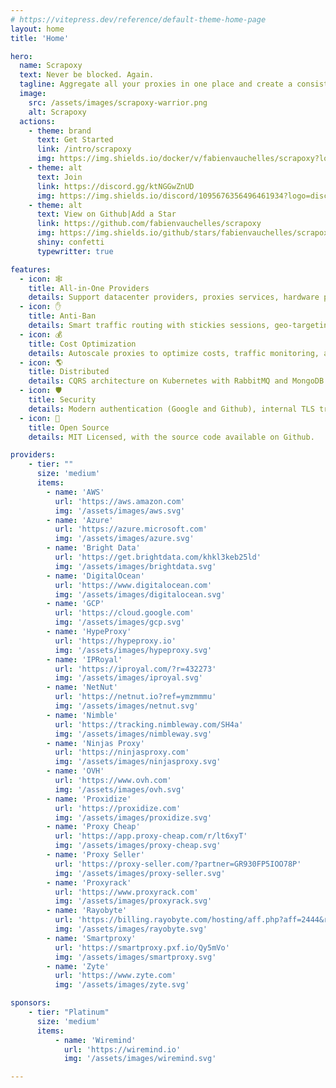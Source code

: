 ```yaml
---
# https://vitepress.dev/reference/default-theme-home-page
layout: home
title: 'Home'

hero:
  name: Scrapoxy
  text: Never be blocked. Again.
  tagline: Aggregate all your proxies in one place and create a consistent webscraping strategy.
  image:
    src: /assets/images/scrapoxy-warrior.png
    alt: Scrapoxy
  actions:
    - theme: brand
      text: Get Started
      link: /intro/scrapoxy
      img: https://img.shields.io/docker/v/fabienvauchelles/scrapoxy?logo=docker&logoColor=000000&label=docker&color=fafafa&style=social
    - theme: alt
      text: Join
      link: https://discord.gg/ktNGGwZnUD
      img: https://img.shields.io/discord/1095676356496461934?logo=discord&logoColor=000000&label=Discord&style=social
    - theme: alt
      text: View on Github|Add a Star
      link: https://github.com/fabienvauchelles/scrapoxy
      img: https://img.shields.io/github/stars/fabienvauchelles/scrapoxy?logo=github&logoColor=000000&label=Star&color=fafafa&style=social
      shiny: confetti
      typewritter: true

features:
  - icon: 🕸️
    title: All-in-One Providers
    details: Support datacenter providers, proxies services, hardware providers and free proxies list.
  - icon: ✋
    title: Anti-Ban
    details: Smart traffic routing with stickies sessions, geo-targeting, and os-targeting.
  - icon: 💰
    title: Cost Optimization
    details: Autoscale proxies to optimize costs, traffic monitoring, and bandwidth limitation.
  - icon: 🌎
    title: Distributed
    details: CQRS architecture on Kubernetes with RabbitMQ and MongoDB.
  - icon: 🛡️
    title: Security
    details: Modern authentication (Google and Github), internal TLS traffic encryption.
  - icon: 🤩
    title: Open Source
    details: MIT Licensed, with the source code available on Github.

providers:
    - tier: ""
      size: 'medium'
      items:
        - name: 'AWS'
          url: 'https://aws.amazon.com'
          img: '/assets/images/aws.svg'
        - name: 'Azure'
          url: 'https://azure.microsoft.com'
          img: '/assets/images/azure.svg'
        - name: 'Bright Data'
          url: 'https://get.brightdata.com/khkl3keb25ld'
          img: '/assets/images/brightdata.svg'
        - name: 'DigitalOcean'
          url: 'https://www.digitalocean.com'
          img: '/assets/images/digitalocean.svg'
        - name: 'GCP'
          url: 'https://cloud.google.com'
          img: '/assets/images/gcp.svg'
        - name: 'HypeProxy'
          url: 'https://hypeproxy.io'
          img: '/assets/images/hypeproxy.svg'
        - name: 'IPRoyal'
          url: 'https://iproyal.com/?r=432273'
          img: '/assets/images/iproyal.svg'
        - name: 'NetNut'
          url: 'https://netnut.io?ref=ymzmmmu'
          img: '/assets/images/netnut.svg'
        - name: 'Nimble'
          url: 'https://tracking.nimbleway.com/SH4a'
          img: '/assets/images/nimbleway.svg'
        - name: 'Ninjas Proxy'
          url: 'https://ninjasproxy.com'
          img: '/assets/images/ninjasproxy.svg'
        - name: 'OVH'
          url: 'https://www.ovh.com'
          img: '/assets/images/ovh.svg'
        - name: 'Proxidize'
          url: 'https://proxidize.com'
          img: '/assets/images/proxidize.svg'
        - name: 'Proxy Cheap'
          url: 'https://app.proxy-cheap.com/r/lt6xyT'
          img: '/assets/images/proxy-cheap.svg'
        - name: 'Proxy Seller'
          url: 'https://proxy-seller.com/?partner=GR930FP5IOO78P'
          img: '/assets/images/proxy-seller.svg'
        - name: 'Proxyrack'
          url: 'https://www.proxyrack.com'
          img: '/assets/images/proxyrack.svg'
        - name: 'Rayobyte'
          url: 'https://billing.rayobyte.com/hosting/aff.php?aff=2444&redirectTo=https://rayobyte.com'
          img: '/assets/images/rayobyte.svg'
        - name: 'Smartproxy'
          url: 'https://smartproxy.pxf.io/Qy5mVo'
          img: '/assets/images/smartproxy.svg'
        - name: 'Zyte'
          url: 'https://www.zyte.com'
          img: '/assets/images/zyte.svg'

sponsors:
    - tier: "Platinum"
      size: 'medium'
      items:
          - name: 'Wiremind'
            url: 'https://wiremind.io'
            img: '/assets/images/wiremind.svg'

---
```

<HomeImage message="Your personal proxies aggregator:" icon="🎯" src="/assets/images/scrapoxy.gif" alt="Scrapoxy" max-width="850px"/>
<HomeGetStarted message="Get started in a few seconds:" icon="🚀" />
<HomeProviders message="Compatible with" icon="📎" :data="$frontmatter.providers" />
<HomeProviders message="Sponsored by" icon="❤️" :data="$frontmatter.sponsors" />

<script setup>
  import HomeImage from './components/HomeImage.vue';
  import HomeGetStarted from './components/HomeGetStarted.vue';
  import HomeProviders from './components/HomeProviders.vue';
</script>
